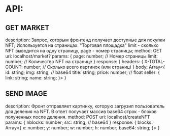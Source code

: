 # API:

## GET MARKET
description: 
  Запрос, которым фронтенд получает доступные для покупки NFT; 
  Используется на страницах: "Торговая площадка"
  limit - сколько NFT выводится на одну страницу, page - номер страницы; 
method: GET
uri: localhost/market?
params: {
  page: number; // Номер страницы
  limit: number; // Количество NFT на странице
}
response: {
  headers: {
    X-TOTAL-COUNT: number; // Сколько всего картинок (или страниц)
  }
  body: Array<{
    id: string;
    img: string; // base64
    title: string;
    price: number; // float
    seller: {
    link: string;
    name: string;
  }>
}

## SEND IMAGE
description: 
  Фронт отправляет картинку, которую загрузил пользователь для деления на NFT. 
  В ответ получает массив base64 строк - блоков полученных после деления.
method: POST
uri: localhost/createNFT
params: {
  nblocks: number;
  src: string; // base64
}
response: {
  blocks: Array<{
    x: number;
    y: number;
    w: number;
    h: number;
    base64: string;
  }>
}


